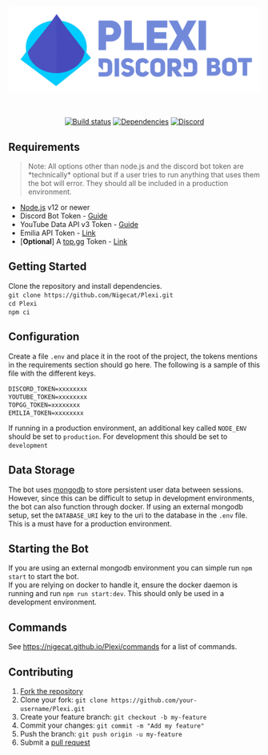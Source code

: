 <div align="center">
  <br />
  <p>
    <a href="https://nigecat.github.io/Plexi/"><img src="banner.png" width="546" alt="Plexi" /></a>
  </p>
  <br />
  <p>
    <a href="https://nigecat.github.io/Plexi/"><img src="https://circleci.com/gh/Nigecat/Plexi.svg?style=svg&circle-token=5401c770dc2a6dad53621bbe9a9371bf47835a26" alt="Build status" /></a>
    <a href="https://david-dm.org/Nigecat/Plexi"><img src="https://img.shields.io/david/Nigecat/Plexi.svg?maxAge=3600" alt="Dependencies" /></a>
    <a href="https://nigecat.github.io/Plexi/support"><img src="https://img.shields.io/discord/621181741972979722.svg?label=&logo=discord&logoColor=ffffff&color=7389D8&labelColor=6A7EC2" alt="Discord" /></a>
  </p>
</div>

## Requirements
> Note: All options other than node.js and the discord bot token are \*technically\* optional but if a user tries to run anything that uses them the bot will error. They should all be included in a production environment.
 - [Node.js](https://nodejs.org/en/) v12 or newer
 - Discord Bot Token - [Guide](https://discordjs.guide/preparations/setting-up-a-bot-application.html#creating-your-bot)
 - YouTube Data API v3 Token - [Guide](https://developers.google.com/youtube/v3/getting-started)
 - Emilia API Token - [Link](https://emilia-api.xyz/)
 - [**Optional**] A [top.gg](https://top.gg/) Token - [Link](https://discordbots.org/api/docs#mybots)

## Getting Started
Clone the repository and install dependencies.  
`git clone https://github.com/Nigecat/Plexi.git`  
`cd Plexi`  
`npm ci`

## Configuration
Create a file `.env` and place it in the root of the project, the tokens mentions in the requirements section should go here. The following is a sample of this file with the different keys.
```
DISCORD_TOKEN=xxxxxxxx
YOUTUBE_TOKEN=xxxxxxxx
TOPGG_TOKEN=xxxxxxxx
EMILIA_TOKEN=xxxxxxxx
```
If running in a production environment, an additional key called `NODE_ENV` should be set to `production`. For development this should be set to `development`

## Data Storage
The bot uses [mongodb](https://www.mongodb.com/) to store persistent user data between sessions. However, since this can be difficult to setup in development environments, the bot can also function through docker. If using an external mongodb setup, set the `DATABASE_URI` key to the uri to the database in the `.env` file. This is a must have for a production environment.

## Starting the Bot
If you are using an external mongodb environment you can simple run `npm start` to start the bot.  
If you are relying on docker to handle it, ensure the docker daemon is running and run `npm run start:dev`. This should only be used in a development environment.

## Commands
See https://nigecat.github.io/Plexi/commands for a list of commands.

## Contributing
1. [Fork the repository](https://github.com/Nigecat/Plexi/fork)
2. Clone your fork: `git clone https://github.com/your-username/Plexi.git`
3. Create your feature branch: `git checkout -b my-feature`
4. Commit your changes: `git commit -m "Add my feature"`
5. Push the branch: `git push origin -u my-feature`
6. Submit a [pull request](https://github.com/Nigecat/Plexi/pulls)